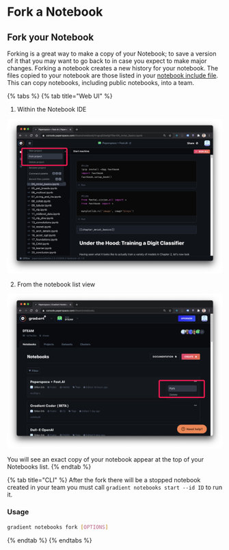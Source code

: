 # Fork a Notebook

## Fork your Notebook

Forking is a great way to make a copy of your Notebook; to save a version of it that you may want to go back to in case you expect to make major changes. Forking a notebook creates a new history for your notebook. The files copied to your notebook are those listed in your [notebook include file](https://github.com/Paperspace/Docs/tree/9f5869e1aef4b75067075530e65c9764279782bf/notebook-include.md). This can copy notebooks, including public notebooks, into a team.

{% tabs %}
{% tab title="Web UI" %}
1. Within the Notebook IDE

![](../../.gitbook/assets/fork.png)



  2. From the notebook list view

![](../../.gitbook/assets/fork-notebook-list.png)

You will see an exact copy of your notebook appear at the top of your Notebooks list.
{% endtab %}

{% tab title="CLI" %}
After the fork there will be a stopped notebook created in your team you must call `gradient notebooks start --id ID` to run it.

### Usage

```bash
gradient notebooks fork [OPTIONS]
```
{% endtab %}
{% endtabs %}

